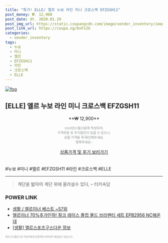 ```yaml
--- 
title: "특가! ELLE/ 엘르 누보 라인 미니 크로스백 EFZGSH11" 
post_money: ₩. 12,900 
post_date: dt. 2020.01.29 
post_img_url: https://static.coupangcdn.com/image/vendor_inventory/images/2017/09/21/11/3/d06cd925-9d02-4d9f-82c4-ba15b8801040.jpg 
post_link_url: https://coupa.ng/bnFs2U 
categories: 
  - vendor_inventory 
tags: 
  - 누보 
  - 미니 
  - 엘르 
  - EFZGSH11 
  - 라인 
  - 크로스백 
  - ELLE 
--- 
```

[![foo](https://static.coupangcdn.com/image/vendor_inventory/images/2017/09/21/11/3/d06cd925-9d02-4d9f-82c4-ba15b8801040.jpg)](https://coupa.ng/bnFs2U) 

## [ELLE] 엘르 누보 라인 미니 크로스백 EFZGSH11 
<p style="text-align: center;">**₩ 12,900**</p> 
<p style="text-align: center;"><span style="color: #898c8f; font-family: Georgia,Times,serif; font-size: 0.75em;">2020년01월29일에 작성되어, <br>가격변동 및 추가할인이 있을 수 있으니,<br> 상품 가격을 꼭!확인해주세요.<br>행복하세요~</span> 
</p>	 
<div markdown="0" style="text-align: center;"><a href="https://coupa.ng/bnFs2U" class="btn btn--success">상품가격 및 후기 보러가기</a></div> 
<br><br> 
  #누보 #미니 #엘르 #EFZGSH11 #라인 #크로스백 #ELLE 
<hr> 

> 계단을 밟아야 계단 위에 올라설수 있다, – 터키속담 


### POWER LINK

* <a href="https://blog.naver.com/santokki14/221788157196" target="_blank">생활 / 엘르이너 베스트 ~57위</a>
* <a href="https://blog.naver.com/fasyy4321/221787357908" target="_blank">엘르이너 70%추가인하! 핑크 레이스 풀컵 몰드 브라팬티 세트 EPB2956 NC해운대</a>
* <a href="https://blog.naver.com/sakai111/221760640001" target="_blank"> [생활] 엘르스포츠구스다운 정보 </a>

<span style="color: #898c8f; font-family: Georgia,Times,serif; font-size: 0.55em;">파트너스활동으로 작성자에게 일정액의 커미션이 제공될수 있습니다.</span> 
